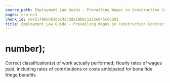 ```yaml
---
source_path: Employment Law Guide - Prevailing Wages in Construction Contracts.md
pages: n/a-n/a
chunk_id: ce4217905b83dac4acdda19b8c1213e045c05dd1
title: Employment Law Guide - Prevailing Wages in Construction Contracts
---
```

# number);

Correct classiﬁcation(s) of work actually performed; Hourly rates of wages paid, including rates of contributions or costs anticipated for bona ﬁde fringe beneﬁts
